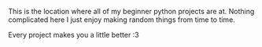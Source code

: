 This is the location where all of my beginner python projects are at. Nothing complicated here I just enjoy making random things from time to time.

Every project makes you a little better :3
